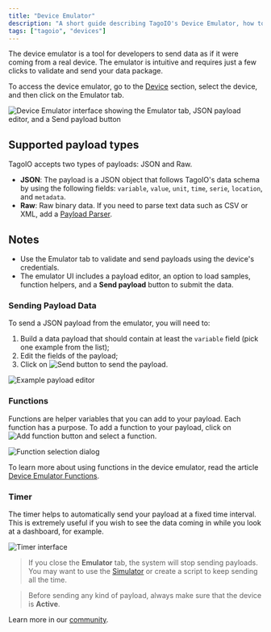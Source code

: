 ```yaml
---
title: "Device Emulator"
description: "A short guide describing TagoIO's Device Emulator, how to open it, and the types of payloads it accepts for emulating device data."
tags: ["tagoio", "devices"]
---
```

The device emulator is a tool for developers to send data as if it were coming from a real device. The emulator is intuitive and requires just a few clicks to validate and send your data package.

To access the device emulator, go to the [Device](../devices/devices) section, select the device, and then click on the Emulator tab.

![Device Emulator interface showing the Emulator tab, JSON payload editor, and a Send payload button](/docs_imagem/tagoio/device-emulator-2.png)

## Supported payload types

TagoIO accepts two types of payloads: JSON and Raw.

- **JSON**: The payload is a JSON object that follows TagoIO's data schema by using the following fields: `variable`, `value`, `unit`, `time`, `serie`, `location`, and `metadata`.
- **Raw**: Raw binary data. If you need to parse text data such as CSV or XML, add a [Payload Parser](/tagoio/payload-parser).

## Notes

- Use the Emulator tab to validate and send payloads using the device's credentials.
- The emulator UI includes a payload editor, an option to load samples, function helpers, and a **Send payload** button to submit the data.

### Sending Payload Data

To send a JSON payload from the emulator, you will need to:

1. Build a data payload that should contain at least the `variable` field (pick one example from the list);
2. Edit the fields of the payload;
3. Click on ![Send button](https://cdn.elev.io/file/uploads/yGBQnVkwTkwKzLvCtyE2FWwacoOTiKC1hwphA_gVtqs/bk24HEScOXgjZOEwQfE7SwNSqrsqC0coU4ZccibqpnM/1624563795800-Zq8.png) to send the payload.

![Example payload editor](https://cdn.elev.io/file/uploads/yGBQnVkwTkwKzLvCtyE2FWwacoOTiKC1hwphA_gVtqs/dxDHtuu11mdFL2hQ2XMcCKSL1GlSoCzfD0VH4G3UBO0/Screen%20Shot%202021-06-24%20at%2016.46.47-0OI.png)

### Functions

Functions are helper variables that you can add to your payload. Each function has a purpose. To add a function to your payload, click on ![Add function button](https://cdn.elev.io/file/uploads/yGBQnVkwTkwKzLvCtyE2FWwacoOTiKC1hwphA_gVtqs/C2przHjcZU9jluHh_9TGMpJjSR4qMl__GEnyjv3Fhq8/1624878287784-MzI.png) and select a function.

![Function selection dialog](https://cdn.elev.io/file/uploads/yGBQnVkwTkwKzLvCtyE2FWwacoOTiKC1hwphA_gVtqs/mKEc-xPap6-QXaLXsnugTHGYOMgoxeEZ6x0gxU9B5Ps/1624564657419-ttY.png)

To learn more about using functions in the device emulator, read the article [Device Emulator Functions](/tagoio/device-emulator-functions).

### Timer

The timer helps to automatically send your payload at a fixed time interval. This is extremely useful if you wish to see the data coming in while you look at a dashboard, for example.

![Timer interface](https://cdn.elev.io/file/uploads/yGBQnVkwTkwKzLvCtyE2FWwacoOTiKC1hwphA_gVtqs/dRxJfNPIO-3g39W51HsW5eUTOZI6Au7qH9PXwhxg1dM/1624568411436-YYo.png)

> If you close the **Emulator** tab, the system will stop sending payloads. You may want to use the [Simulator](/tagoio/simulator-data-stream) or create a script to keep sending all the time.

> Before sending any kind of payload, always make sure that the device is **Active**.

Learn more in our [community](https://community.tago.io/).